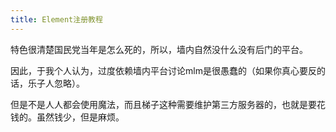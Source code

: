 ```yaml
---
title: Element注册教程
---
```


特色很清楚国民党当年是怎么死的，所以，墙内自然没什么没有后门的平台。

因此，于我个人认为，过度依赖墙内平台讨论mlm是很愚蠢的（如果你真心要反的话，乐子人忽略）。

但是不是人人都会使用魔法，而且梯子这种需要维护第三方服务器的，也就是要花钱的。虽然钱少，但是麻烦。


<!--stackedit_data:
eyJoaXN0b3J5IjpbNzQ1NTUyOTgyLC0xNjI3MzUwNjYzLC0yMD
g4NzQ2NjEyXX0=
-->